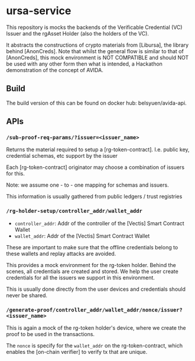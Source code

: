 # ursa-service

This repository is mocks the backends of the Verificable Credential (VC) Issuer and the rgAsset Holder (also the holders of the VC).

It abstracts the constructions of crypto materials from [Libursa],
the library behind [AnonCreds].
Note that whilst the general flow is similar to that of [AnonCreds],
this mock environment is NOT COMPATIBLE and should NOT be used with any other form then what is intended,
a Hackathon demonstration of the concept of AVIDA.

## Build

The build version of this can be found on docker hub: belsyuen/avida-api.

## APIs

### `/sub-proof-req-params/?issuer=<issuer_name>`

Returns the material required to setup a [rg-token-contract].
I.e. public key, credential schemas, etc support by the issuer

Each [rg-token-contract] originator may choose a combination of issuers for this.

Note: we assume one - to - one mapping for schemas and issuers.

This information is usually gathered from public ledgers / trust registries

### `/rg-holder-setup/controller_addr/wallet_addr`

- `controller_addr`: Addr of the controller of the [Vectis] Smart Contract Wallet
- `wallet_addr`: Addr of the [Vectis] Smart Contract Wallet

These are important to make sure that the offline credentials belong to these wallets and replay attacks are avoided.

This provides a mock environment for the rg-token holder.
Behind the scenes, all credentials are created and stored.
We help the user create credentials for all the issuers we support in this environment.

This is usually done directly from the user devices and credentials should never be shared.

### `/generate-proof/controller_addr/wallet_addr/nonce/issuer?<issuer_name>`

This is again a mock of the rg-token holder's device,
where we create the proof to be used in the transactions.

The `nonce` is specify for the `wallet_addr` on the rg-token-contract,
which enables the [on-chain verifier] to verify tx that are unique.

